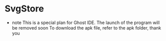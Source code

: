 # SvgStore


- note This is a special plan for Ghost IDE. The launch of the program will be removed soon To download the apk file, refer to the apk folder, thank you
